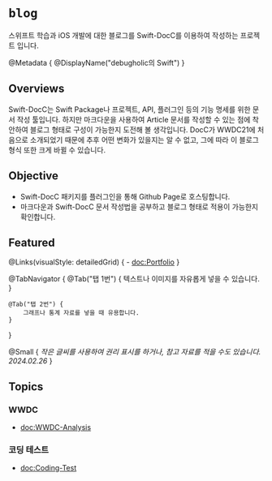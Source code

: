 # ``blog``

스위프트 학습과 iOS 개발에 대한 블로그를 Swift-DocC를 이용하여 작성하는 프로젝트 입니다.

@Metadata {
    @DisplayName("debugholic의 Swift")
}

## Overviews

Swift-DocC는 Swift Package나 프로젝트, API, 플러그인 등의 기능 명세를 위한 문서 작성 툴입니다. 하지만 마크다운을 사용하여 Article 문서를 작성할 수 있는 점에 착안하여 블로그 형태로 구성이 가능한지 도전해 볼 생각입니다. DocC가 WWDC21에 처음으로 소개되었기 때문에 추후 어떤 변화가 있을지는 알 수 없고, 그에 따라 이 블로그 형식 또한 크게 바뀔 수 있습니다. 


## Objective

- Swift-DocC 패키지를 플러그인을 통해 Github Page로 호스팅합니다. 
- 마크다운과 Swift-DocC 문서 작성법을 공부하고 블로그 형태로 적용이 가능한지 확인합니다.

## Featured

@Links(visualStyle: detailedGrid) {
    - <doc:Portfolio>
}

@TabNavigator {
    @Tab("탭 1번") {
        텍스트나 이미지를 자유롭게 넣을 수 있습니다.
    }


    @Tab("탭 2번") {
        그래프나 통계 자료를 넣을 때 유용합니다.
    }
}

@Small {
    _작은 글씨를 사용하여 권리 표시를 하거나, 참고 자료를 적을 수도 있습니다. 2024.02.26_
}

## Topics

### WWDC
- <doc:WWDC-Analysis>

### 코딩 테스트
- <doc:Coding-Test>
